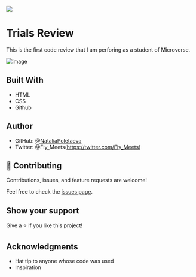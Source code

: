 ![](https://img.shields.io/badge/Microverse-blueviolet)

# Trials Review

This is the first code review that I am perforing as a student of Microverse.

![image](https://user-images.githubusercontent.com/91270103/138677560-30d68572-6b26-4b4f-bae8-de239155ecbd.png)

## Built With

- HTML
- CSS
- Github

## Author
- GitHub: [@NataliaPoletaeva](https://github.com/NataliaPoletaeva)
- Twitter: @Fly_Meets(https://twitter.com/Fly_Meets)

## 🤝 Contributing

Contributions, issues, and feature requests are welcome!

Feel free to check the [issues page](../../issues/).

## Show your support

Give a ⭐️ if you like this project!

## Acknowledgments

- Hat tip to anyone whose code was used
- Inspiration
